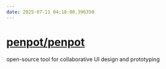 ```yaml
---
date: 2025-07-11 04:18:08.396350
---
```


# [penpot/penpot](https://github.com/penpot/penpot)

open-source tool for collaborative UI design and prototyping